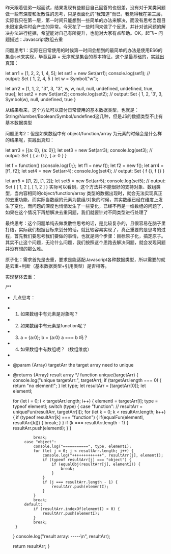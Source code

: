 昨天跟着徒弟一起面试，结果发现有些题目自己回答的也很差，没有对于某类问题做一些有深度和发散性的思考，只是表面化的“我知道”而已，我觉得我在第三层，实际我只在第一层，第一时间只能想到一些简单的办法来解决，而没有思考当题目未限定条件时会产生的异常。今天花了一些时间来做了个反思，并针对该问题的解决办法进行挖掘，希望能对自己有所提升，也能对大家有点帮助。OK，起飞~
问题描述：Javascript数组去重


问题思考1：实际在日常使用的时候第一时间会想到的最简单的办法是使用ES6的集合set来实现，毕竟互异 + 无序就是集合的基本特征，这个是最基础的，实践出真知：


let arr1 = [1, 2, 2, 1, 4, 5];
let set1 = new Set(arr1);
console.log(set1);
// output: Set { 1, 2, 4, 5 }
let w = Symbol("w");

let arr2 = [1, 1, 2, "3", 3, "3", w, w, null, null, undefined, undefined, true, true];
let set2 = new Set(arr2);
console.log(set2);
// output: Set { 1, 2, '3', 3, Symbol(w), null, undefined, true }

从结果看来，这个方法可以应付日常使用的基本数据类型，也就是：String/Number/Boolean/Symbol/undefined这几种，但是JS的数据类型不止有基本数据类型

问题思考2：但是如果数组中有 object/function/array 为元素的时候会是什么样的结果呢，实践出真知：


let arr3 = [{a: 0}, {a: 0}];
let set3 = new Set(arr3);
console.log(set3);
// output: Set { { a: 0 }, { a: 0 } }


let f = function() {console.log(1);};
let f1 = new f();
let f2 = new f();
let arr4 = [f1, f2];
let set4 = new Set(arr4);
console.log(set4);
// output: Set { f {}, f {} }

let arr5 = [[1, 2], [1, 2]];
let set5 = new Set(arr5);
console.log(set5);
// output: Set { [ 1, 2 ], [ 1, 2 ] }
实际可以看到，这个方法并不能很好的支持对象、数组类型，当内容相同的object/function/array 类型的数据出现时，就会无法实现真正的去重功能，而实际当数组的元素为数组/对象的时候，其实数组已经在维度上发生了变化，而问题的深度也悄悄发生了一些变化，已经不再是一维数组的问题了，如果在这个情况下再想解决去重问题，我们就要针对不同类型进行处理了

最终思考：这个问题单纯去做发散性思考的话，是比较复杂的，且很容易在脑子里打结，实际我们根据目标来划分的话，就比较容易实现了，真正重要的是思考的过程，首先我们要思考我们要做的事情，也就是两个步骤：目标原子化，搞定原子。其实不止这个问题，无论什么问题，我们按照这个思路去解决问题，就会发现问题并没有想的那么难。

原子化：需求首先是去重，要求是能适配Javascript各种数据类型，所以需要的就是去重+判断（基本数据类型+引用类型）是否相等。

实现整体去重：


/**
 * 几点思考：
 * 1. 如果数组中有元素是对象呢？
 * 2. 如果数组中有元素是function呢？ 
 * 3. a = {a:0}; b = {a:0}  a === b 吗？
 * 4. 如果数组中有数组呢？（数组维度）
 * 
 * @param {Array} targetArr the target array need to unique
 * @returns {Array} result array
 */
function unique(targetArr) {
    console.log("unique targetArr:", targetArr);
    if (targetArr.length === 0) {
        return "no element!";
    }
    let type;
    let resultArr = [targetArr[0]];
    let elementI;
    
    for (let i = 0; i < targetArr.length; i++) {
        elementI = targetArr[i];
        type = typeof elementI;
        switch (type) {
            case "function":
                // resultArr = uniqueFun(resultArr, targetArr[i]);
                for (let k = 0; k < resultArr.length; k++) {
                    if (typeof resultArr[k] === "function") {
                        if(equalFun(elementI, resultArr[k])) {
                            break;
                        }
                    }
                    if (k === resultArr.length - 1) {
                        resultArr.push(elementI);
                    }
                }

                break;
            case "object":
                console.log("===========", type, elementI);
                for (let j = 0; j < resultArr.length; j++) {
                    console.log("+++++++++++++", resultArr[j], elementI);
                    if (typeof resultArr[j] === "object") {
                        if (equalObj(resultArr[j], elementI)) {
                            break;
                        }
                    }
                    if (j === resultArr.length - 1) {
                        resultArr.push(elementI);
                    }
                }
                break;
            default:
                if (resultArr.indexOf(elementI) < 0) {
                    resultArr.push(elementI);
                }
                break;
        }
    }
    console.log("result array: -----\n", resultArr);
    
    return resultArr;
}
